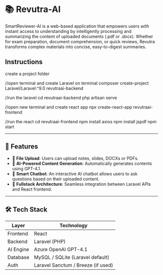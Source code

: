 # 📚 Revutra-AI

SmartReviewer-AI is a web-based application that empowers users with instant access to understanding by intelligently processing and summarizing the content of uploaded documents (.pdf or .docx). Whether for exam preparation, document comprehension, or quick reviews, Revutra transforms complex materials into concise, easy-to-digest summaries.

## Instructions 

create a project folder 

//open terminal and create Laravel on terminal
composer create-project Laravel/Laravel:^9.0 revutraai-backend

//run the laravel 
cd revutraai-backend
php artisan serve

//open new terminal and create react app
npx create-react-app revutraai-frontend

//run the react
cd revutraai-frontend
npm install axios 
npm install jspdf
npm start

---

## 🚀 Features

- 📄 **File Upload**: Users can upload notes, slides, DOCXs or PDFs.
- 🧠 **AI-Powered Content Generation**: Automatically generates contents using GPT-4.1.
- 💬 **Smart Chatbot**: An interactive AI chatbot allows users to ask questions based on their uploaded content.
- 🧩 **Fullstack Architecture**: Seamless integration between Laravel APIs and React frontend.

---

## 🛠️ Tech Stack

| Layer      | Technology                  |
|------------|-----------------------------|
| Frontend   | React   |
| Backend    | Laravel (PHP)               |
| AI Engine  | Azure OpenAI GPT-4.1        |
| Database   | MySQL / SQLite (Laravel default) |
| Auth       | Laravel Sanctum / Breeze (if used) |

